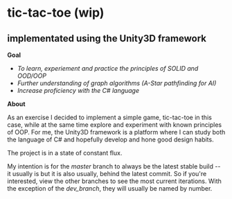 tic-tac-toe (wip)
=

implementated using the Unity3D framework
-

**Goal**

- *To learn, experiement and practice the principles of SOLID and OOD/OOP*
- *Further understanding of graph algorithms (A-Star pathfinding for AI)*
- *Increase proficiency with the C# language*

**About**

As an exercise I decided to implement a simple game, tic-tac-toe in this 
case, while at the same time explore and experiment with known principles of
OOP. For me, the Unity3D framework is a platform where I can
study both the language of C# and hopefully develop and hone
good design habits.

The project is in a state of constant flux.

My intention is for the *master* branch to always be the latest stable build -- it
usually is but it is also usually, behind the latest commit. So if you're 
interested, view the other branches to see the most current iterations. With the exception
of the *dev_branch*, they will usually be named by number.
